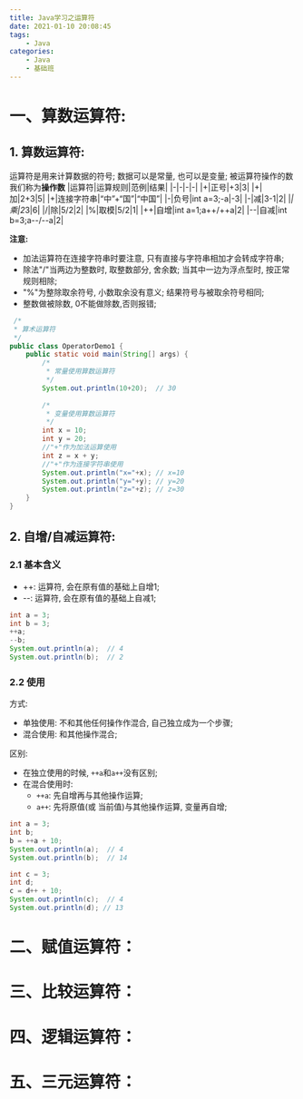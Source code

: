 ```yaml
---
title: Java学习之运算符
date: 2021-01-10 20:08:45
tags:
    - Java
categories:
    - Java
    - 基础班
---
```

# 一、算数运算符:
## 1. 算数运算符:
运算符是用来计算数据的符号; 数据可以是常量, 也可以是变量; 被运算符操作的数我们称为**操作数**
|运算符|运算规则|范例|结果|
|-|-|-|-|
|+|正号|+3|3|
|+|加|2+3|5|
|+|连接字符串|“中”+“国”|“中国”|
|-|负号|int a=3;-a|-3|
|-|减|3-1|2|
|*|乘|2*3|6|
|/|除|5/2|2|
|%|取模|5/2|1|
|++|自增|int a=1;a++/++a|2|
|--|自减|int b=3;a--/--a|2|

**注意:**
- 加法运算符在连接字符串时要注意, 只有直接与字符串相加才会转成字符串;
- 除法"/"当两边为整数时, 取整数部分, 舍余数; 当其中一边为浮点型时, 按正常规则相除;
- "%"为整除取余符号, 小数取余没有意义; 结果符号与被取余符号相同;
- 整数做被除数, 0不能做除数,否则报错;

```java
 /*
 * 算术运算符
 */
public class OperatorDemo1 {
	public static void main(String[] args) {
		/*
		 * 常量使用算数运算符
		 */
		System.out.println(10+20);  // 30
		
		/*
		 * 变量使用算数运算符
		 */
		int x = 10;
		int y = 20;
		//"+"作为加法运算使用
		int z = x + y; 
		//"+"作为连接字符串使用
		System.out.println("x="+x); // x=10
		System.out.println("y="+y); // y=20
		System.out.println("z="+z); // z=30
	}
}
```
## 2. 自增/自减运算符:
### 2.1 基本含义
- ++: 运算符, 会在原有值的基础上自增1;
- --: 运算符, 会在原有值的基础上自减1;

```java
int a = 3;
int b = 3;
++a;
--b;
System.out.println(a);  // 4
System.out.println(b);  // 2
```
### 2.2 使用
方式:
- 单独使用: 不和其他任何操作作混合, 自己独立成为一个步骤;
- 混合使用: 和其他操作混合;

区别:
- 在独立使用的时候, `++a`和`a++`没有区别;
- 在混合使用时:
    - `++a`: 先自增再与其他操作运算;
    - `a++`: 先将原值(或 当前值)与其他操作运算, 变量再自增;

```java
int a = 3;
int b;
b = ++a + 10;
System.out.println(a);  // 4
System.out.println(b);  // 14

int c = 3;
int d;
c = d++ + 10;
System.out.println(c);  // 4
System.out.println(d); // 13
```

# 二、赋值运算符：

# 三、比较运算符：

# 四、逻辑运算符：

# 五、三元运算符：


